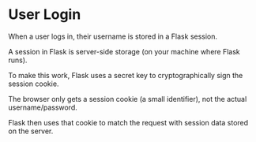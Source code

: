 # User Login

When a user logs in, their username is stored in a Flask session.

A session in Flask is server-side storage (on your machine where Flask runs).

To make this work, Flask uses a secret key to cryptographically sign the session cookie.

The browser only gets a session cookie (a small identifier), not the actual username/password.

Flask then uses that cookie to match the request with session data stored on the server.
